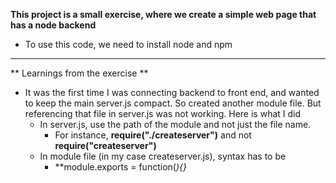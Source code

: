 **This project is a small exercise, where we create a simple web page that has a node backend**
* To use this code, we need to install node and npm
---
** Learnings from the exercise **
- It was the first time I was connecting backend to front end, and wanted to keep the main server.js compact. So created another module file. But referencing that file in server.js was not working. Here is what I did
    - In server.js, use the path of the module and not just the file name. 
        - For instance, **require("./createserver")** and not **require("createserver")**
    - In module file (in my case createserver.js), syntax has to be
        - **module.exports = function(<var>){}